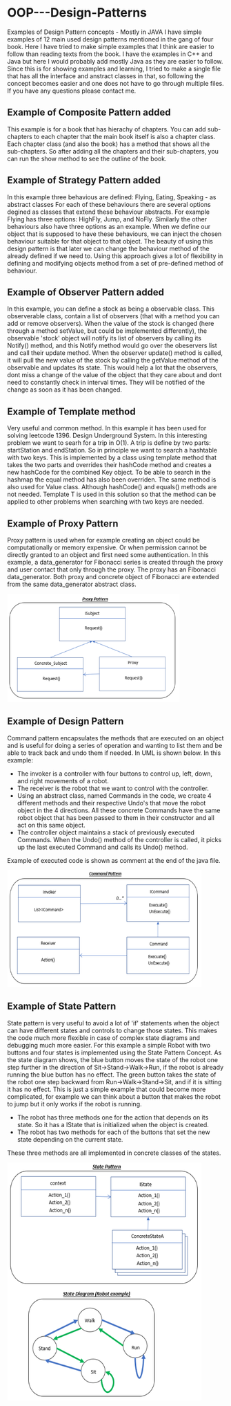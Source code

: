 # OOP---Design-Patterns
Examples of Design Pattern concepts - Mostly in JAVA
I have simple examples of 12 main used design patterns mentioned in the gang of four book.
Here I have tried to make simple examples that I think are easier to follow than reading texts from the book.
I have the examples in C++ and Java but here I would probably add mostly Java as they are easier to follow.
Since this is for showing examples and learning, I tried to make a single file that has all the interface and anstract classes in that, so following the concept becomes easier and one does not have to go through multiple files.
If you have any questions please contact me.

## Example of Composite Pattern added
This example is for a book that has hierachy of chapters. You can add sub-chapters to each chapter that the main book itself is also a chapter class. Each chapter class (and also the book) has a method that shows all the sub-chapters. So after adding all the chapters and their sub-chapters, you can run the show method to see the outline of the book.

## Example of Strategy Pattern added
In this example three behavious are defined: Flying, Eating, Speaking - as abstract classes
For each of these behaviours there are several options degined as classes that extend these behaviour abstracts. For example Flying has three options: HighFly, Jump, and NoFly. Similarly the other behaviours also have three options as an example.
When we define our object that is supposed to have these behaviours, we can inject the chosen behaviour suitable for that object to that object. The beauty of using this design pattern is that later we can change the behaviour method of the already defined if we need to.
Using this approach gives a lot of flexibility in defining and modifying objects method from a set of pre-defined method of behaviour.

## Example of Observer Pattern added
In this example, you can define a stock as being a observable class. This observerable class, contain a list of observers (that with a method you can add or remove observers). When the value of the stock is changed (here through a method setValue, but could be implemented differently), the observable 'stock' object will notify its list of observers by calling its Notify() method, and this Notify method would go over the obeservers list and call their update method. When the observer update() method is called, it will pull the new value of the stock by calling the getValue method of the observable and updates its state. 
This would help a lot that the observers, dont miss a change of the value of the object that they care about and dont need to constantly check in interval times. They will be notified of the change as soon as it has been changed.

## Example of Template method
Very useful and common method. In this example it has been used for solving leetcode 1396. Design Underground System.
In this interesting problem we want to searh for a trip in O(1). A trip is define by two parts: startStation and endStation. So in principle we want to search a hashtable with two keys. This is implemented by a class using template method that takes the two parts and overrides their hashCode method and creates a new hashCode for the combined Key object. To be able to search in the hashmap the equal method has also been overriden.
The same method is also used for Value class. Although hashCode() and equals() methods are not needed.
Template T is used in this solution so that the method can be applied to other problems when searching with two keys are needed.  

## Example of Proxy Pattern
Proxy pattern is used when for example creating an object could be computationally or memory expensive. Or when permission cannot be directly granted to an object and first need some authentication. In this example, a data_generator for Fibonacci series is created through the proxy and user contact that only through the proxy. The proxy has an Fibonacci data_generator. Both proxy and concrete object of Fibonacci are extended from the same data_generator abstract class.

<img src="media/Proxy_Pattern.PNG" width="400" height="250" />

## Example of Design Pattern
Command pattern encapsulates the methods that are executed on an object and is useful for doing a series of operation and wanting to list them and be able to track back and undo them if needed.
In UML is shown below. In this example: 
- The invoker is a controller with four buttons to control up, left, down, and right movements of a robot. 
- The receiver is the robot that we want to control with the controller. 
- Using an abstract class, named Commands in the code, we create 4 different methods and their respective Undo's that move the robot object in the 4 directions. All these concrete Commands have the same robot object that has been passed to them in their constructor and all act on this same object. 
- The controller object maintains a stack of previously executed Commands. When the Undo() method of the controller is called, it picks up the last executed Command and calls its Undo() method.

Example of executed code is shown as comment at the end of the java file.

<img src="media/Command_Pattern.PNG" width="450" height="270" />

## Example of State Pattern
State pattern is very useful to avoid a lot of 'if' statements when the object can have different states and controls to change those states. This makes the code much more flexible in case of complex state diagrams and debugging much more easier.
For this example a simple Robot with two buttons and four states is implemented using the State Pattern Concept. As the state diagram shows, the blue button moves the state of the robot one step further in the direction of Sit->Stand->Walk->Run, if the robot is already running the blue button has no effect. The green button takes the state of the robot one step backward from Run->Walk->Stand->Sit, and if it is sitting it has no effect. This is just a simple example that could become more complicated, for example we can think about a button that makes the robot to jump but it only works if the robot is running.

- The robot has three methods one for the action that depends on its state. So it has a IState that is initialized when the object is created.
- The robot has two methods for each of the buttons that set the new state depending on the current state. 

These three methods are all implemented in concrete classes of the states.

<img src="media/State_Pattern.PNG" width="450" height="550" />

